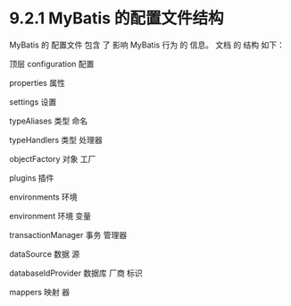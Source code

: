 # 9.2.1 MyBatis 的配置文件结构

MyBatis 的 配置文件 包含 了 影响 MyBatis 行为 的 信息。 文档 的 结构 如下：

顶层 configuration 配置

properties 属性

settings 设置

typeAliases 类型 命名

typeHandlers 类型 处理器

objectFactory 对象 工厂

plugins 插件

environments 环境

environment 环境 变量

transactionManager 事务 管理器

dataSource 数据 源

databaseIdProvider 数据库 厂商 标识

mappers 映射 器



